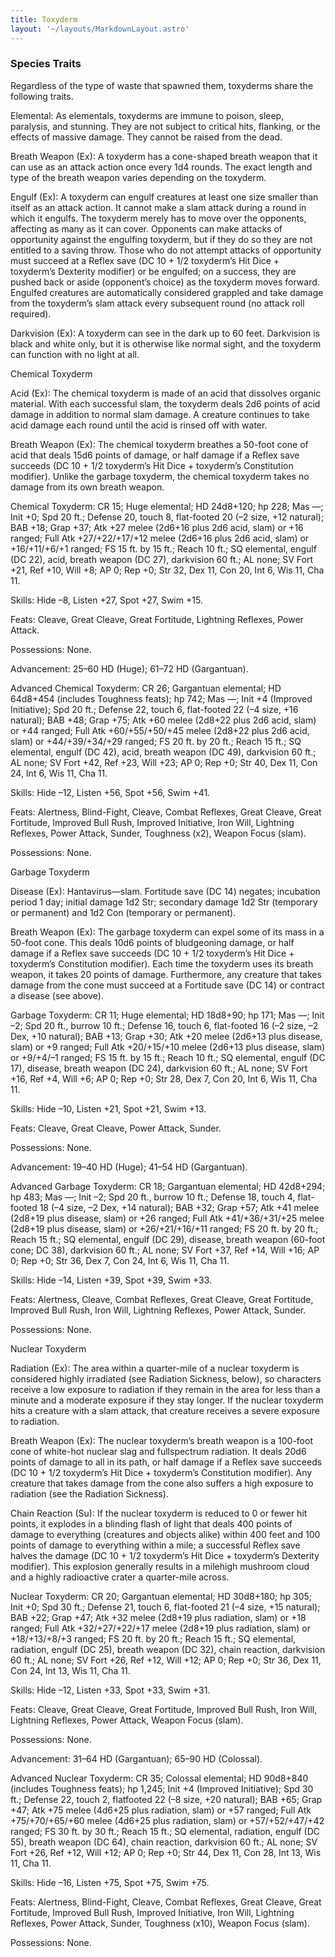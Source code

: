 ```yaml
---
title: Toxyderm
layout: '~/layouts/MarkdownLayout.astro'
---
```

###  Species Traits

Regardless of the type of waste that spawned them, toxyderms share the
following traits.

Elemental: As elementals, toxyderms are immune to poison, sleep, paralysis,
and stunning. They are not subject to critical hits, flanking, or the effects
of massive damage. They cannot be raised from the dead.

Breath Weapon (Ex): A toxyderm has a cone-shaped breath weapon that it can use
as an attack action once every 1d4 rounds. The exact length and type of the
breath weapon varies depending on the toxyderm.

Engulf (Ex): A toxyderm can engulf creatures at least one size smaller than
itself as an attack action. It cannot make a slam attack during a round in
which it engulfs. The toxyderm merely has to move over the opponents,
affecting as many as it can cover. Opponents can make attacks of opportunity
against the engulfing toxyderm, but if they do so they are not entitled to a
saving throw. Those who do not attempt attacks of opportunity must succeed at
a Reflex save (DC 10 + 1/2 toxyderm’s Hit Dice + toxyderm’s Dexterity
modifier) or be engulfed; on a success, they are pushed back or aside
(opponent’s choice) as the toxyderm moves forward. Engulfed creatures are
automatically considered grappled and take damage from the toxyderm’s slam
attack every subsequent round (no attack roll required).

Darkvision (Ex): A toxyderm can see in the dark up to 60 feet. Darkvision is
black and white only, but it is otherwise like normal sight, and the toxyderm
can function with no light at all.

Chemical Toxyderm

Acid (Ex): The chemical toxyderm is made of an acid that dissolves organic
material. With each successful slam, the toxyderm deals 2d6 points of acid
damage in addition to normal slam damage. A creature continues to take acid
damage each round until the acid is rinsed off with water.

Breath Weapon (Ex): The chemical toxyderm breathes a 50-foot cone of acid that
deals 15d6 points of damage, or half damage if a Reflex save succeeds (DC 10 +
1/2 toxyderm’s Hit Dice + toxyderm’s Constitution modifier). Unlike the
garbage toxyderm, the chemical toxyderm takes no damage from its own breath
weapon.

Chemical Toxyderm: CR 15; Huge elemental; HD 24d8+120; hp 228; Mas —; Init +0;
Spd 20 ft.; Defense 20, touch 8, flat-footed 20 (–2 size, +12 natural); BAB
+18; Grap +37; Atk +27 melee (2d6+16 plus 2d6 acid, slam) or +16 ranged; Full
Atk +27/+22/+17/+12 melee (2d6+16 plus 2d6 acid, slam) or +16/+11/+6/+1
ranged; FS 15 ft. by 15 ft.; Reach 10 ft.; SQ elemental, engulf (DC 22), acid,
breath weapon (DC 27), darkvision 60 ft.; AL none; SV Fort +21, Ref +10, Will
+8; AP 0; Rep +0; Str 32, Dex 11, Con 20, Int 6, Wis 11, Cha 11.

Skills: Hide –8, Listen +27, Spot +27, Swim +15.

Feats: Cleave, Great Cleave, Great Fortitude, Lightning Reflexes, Power
Attack.

Possessions: None.

Advancement: 25–60 HD (Huge); 61–72 HD (Gargantuan).

Advanced Chemical Toxyderm: CR 26; Gargantuan elemental; HD 64d8+454 (includes
Toughness feats); hp 742; Mas —; Init +4 (Improved Initiative); Spd 20 ft.;
Defense 22, touch 6, flat-footed 22 (–4 size, +16 natural); BAB +48; Grap +75;
Atk +60 melee (2d8+22 plus 2d6 acid, slam) or +44 ranged; Full Atk
+60/+55/+50/+45 melee (2d8+22 plus 2d6 acid, slam) or +44/+39/+34/+29 ranged;
FS 20 ft. by 20 ft.; Reach 15 ft.; SQ elemental, engulf (DC 42), acid, breath
weapon (DC 49), darkvision 60 ft.; AL none; SV Fort +42, Ref +23, Will +23; AP
0; Rep +0; Str 40, Dex 11, Con 24, Int 6, Wis 11, Cha 11.

Skills: Hide –12, Listen +56, Spot +56, Swim +41.

Feats: Alertness, Blind-Fight, Cleave, Combat Reflexes, Great Cleave, Great
Fortitude, Improved Bull Rush, Improved Initiative, Iron Will, Lightning
Reflexes, Power Attack, Sunder, Toughness (x2), Weapon Focus (slam).

Possessions: None.

Garbage Toxyderm

Disease (Ex): Hantavirus—slam. Fortitude save (DC 14) negates; incubation
period 1 day; initial damage 1d2 Str; secondary damage 1d2 Str (temporary or
permanent) and 1d2 Con (temporary or permanent).

Breath Weapon (Ex): The garbage toxyderm can expel some of its mass in a
50-foot cone. This deals 10d6 points of bludgeoning damage, or half damage if
a Reflex save succeeds (DC 10 + 1/2 toxyderm’s Hit Dice + toxyderm’s
Constitution modifier). Each time the toxyderm uses its breath weapon, it
takes 20 points of damage. Furthermore, any creature that takes damage from
the cone must succeed at a Fortitude save (DC 14) or contract a disease (see
above).

Garbage Toxyderm: CR 11; Huge elemental; HD 18d8+90; hp 171; Mas —; Init –2;
Spd 20 ft., burrow 10 ft.; Defense 16, touch 6, flat-footed 16 (–2 size, –2
Dex, +10 natural); BAB +13; Grap +30; Atk +20 melee (2d6+13 plus disease,
slam) or +9 ranged; Full Atk +20/+15/+10 melee (2d6+13 plus disease, slam) or
+9/+4/–1 ranged; FS 15 ft. by 15 ft.; Reach 10 ft.; SQ elemental, engulf (DC
17), disease, breath weapon (DC 24), darkvision 60 ft.; AL none; SV Fort +16,
Ref +4, Will +6; AP 0; Rep +0; Str 28, Dex 7, Con 20, Int 6, Wis 11, Cha 11.

Skills: Hide –10, Listen +21, Spot +21, Swim +13.

Feats: Cleave, Great Cleave, Power Attack, Sunder.

Possessions: None.

Advancement: 19–40 HD (Huge); 41–54 HD (Gargantuan).

Advanced Garbage Toxyderm: CR 18; Gargantuan elemental; HD 42d8+294; hp 483;
Mas —; Init –2; Spd 20 ft., burrow 10 ft.; Defense 18, touch 4, flat-footed 18
(–4 size, –2 Dex, +14 natural); BAB +32; Grap +57; Atk +41 melee (2d8+19 plus
disease, slam) or +26 ranged; Full Atk +41/+36/+31/+25 melee (2d8+19 plus
disease, slam) or +26/+21/+16/+11 ranged; FS 20 ft. by 20 ft.; Reach 15 ft.;
SQ elemental, engulf (DC 29), disease, breath weapon (60-foot cone; DC 38),
darkvision 60 ft.; AL none; SV Fort +37, Ref +14, Will +16; AP 0; Rep +0; Str
36, Dex 7, Con 24, Int 6, Wis 11, Cha 11.

Skills: Hide –14, Listen +39, Spot +39, Swim +33.

Feats: Alertness, Cleave, Combat Reflexes, Great Cleave, Great Fortitude,
Improved Bull Rush, Iron Will, Lightning Reflexes, Power Attack, Sunder.

Possessions: None.

Nuclear Toxyderm

Radiation (Ex): The area within a quarter-mile of a nuclear toxyderm is
considered highly irradiated (see Radiation Sickness, below), so characters
receive a low exposure to radiation if they remain in the area for less than a
minute and a moderate exposure if they stay longer. If the nuclear toxyderm
hits a creature with a slam attack, that creature receives a severe exposure
to radiation.

Breath Weapon (Ex): The nuclear toxyderm’s breath weapon is a 100-foot cone of
white-hot nuclear slag and fullspectrum radiation. It deals 20d6 points of
damage to all in its path, or half damage if a Reflex save succeeds (DC 10 +
1/2 toxyderm’s Hit Dice + toxyderm’s Constitution modifier). Any creature that
takes damage from the cone also suffers a high exposure to radiation (see the
Radiation Sickness).

Chain Reaction (Su): If the nuclear toxyderm is reduced to 0 or fewer hit
points, it explodes in a blinding flash of light that deals 400 points of
damage to everything (creatures and objects alike) within 400 feet and 100
points of damage to everything within a mile; a successful Reflex save halves
the damage (DC 10 + 1/2 toxyderm’s Hit Dice + toxyderm’s Dexterity modifier).
This explosion generally results in a milehigh mushroom cloud and a highly
radioactive crater a quarter-mile across.

Nuclear Toxyderm: CR 20; Gargantuan elemental; HD 30d8+180; hp 305; Init +0;
Spd 30 ft.; Defense 21, touch 6, flat-footed 21 (–4 size, +15 natural); BAB
+22; Grap +47; Atk +32 melee (2d8+19 plus radiation, slam) or +18 ranged; Full
Atk +32/+27/+22/+17 melee (2d8+19 plus radiation, slam) or +18/+13/+8/+3
ranged; FS 20 ft. by 20 ft.; Reach 15 ft.; SQ elemental, radiation, engulf (DC
25), breath weapon (DC 32), chain reaction, darkvision 60 ft.; AL none; SV
Fort +26, Ref +12, Will +12; AP 0; Rep +0; Str 36, Dex 11, Con 24, Int 13, Wis
11, Cha 11.

Skills: Hide –12, Listen +33, Spot +33, Swim +31.

Feats: Cleave, Great Cleave, Great Fortitude, Improved Bull Rush, Iron Will,
Lightning Reflexes, Power Attack, Weapon Focus (slam).

Possessions: None.

Advancement: 31–64 HD (Gargantuan); 65–90 HD (Colossal).

Advanced Nuclear Toxyderm: CR 35; Colossal elemental; HD 90d8+840 (includes
Toughness feats); hp 1,245; Init +4 (Improved Initiative); Spd 30 ft.; Defense
22, touch 2, flatfooted 22 (–8 size, +20 natural); BAB +65; Grap +47; Atk +75
melee (4d6+25 plus radiation, slam) or +57 ranged; Full Atk +75/+70/+65/+60
melee (4d6+25 plus radiation, slam) or +57/+52/+47/+42 ranged; FS 30 ft. by 30
ft.; Reach 15 ft.; SQ elemental, radiation, engulf (DC 55), breath weapon (DC
64), chain reaction, darkvision 60 ft.; AL none; SV Fort +26, Ref +12, Will
+12; AP 0; Rep +0; Str 44, Dex 11, Con 28, Int 13, Wis 11, Cha 11.

Skills: Hide –16, Listen +75, Spot +75, Swim +75.

Feats: Alertness, Blind-Fight, Cleave, Combat Reflexes, Great Cleave, Great
Fortitude, Improved Bull Rush, Improved Initiative, Iron Will, Lightning
Reflexes, Power Attack, Sunder, Toughness (x10), Weapon Focus (slam).

Possessions: None.

